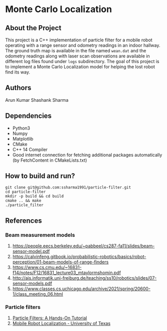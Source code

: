 # Monte Carlo Localization

## About the Project
This project is a C++ implementation of particle filter for a mobile robot operating with a range sensor and odometry readings in an indoor hallway. The ground truth map is available in the file named `wean.dat` and the odometry readings along with laser scan observations are available in different log files found under `logs` subdirectory. The goal of this project is to implement a Monte Carlo Localization model for helping the lost robot find its way.

## Authors
Arun Kumar
Shashank Sharma

## Dependencies
* Python3
* Numpy
* Matplotlib
* CMake
* C++ 14 Compiler
* Good internet connection for fetching additional packages automatically (by FetchContent in CMakeLists.txt)

## How to build and run?
```
git clone git@github.com:ssharma1991/particle-filter.git
cd particle-filter
mkdir -p build && cd build
cmake .. && make
./particle_filter
```

## References

### Beam measurement models

1. https://people.eecs.berkeley.edu/~pabbeel/cs287-fa11/slides/beam-sensor-model.pdf
2. https://calvinfeng.gitbook.io/probabilistic-robotics/basics/robot-perception/01-beam-models-of-range-finders
3. https://www.cs.cmu.edu/~16831-f14/notes/F12/16831_lecture03_mtaylormshomin.pdf
4. http://ais.informatik.uni-freiburg.de/teaching/ss10/robotics/slides/07-sensor-models.pdf
5. https://www.classes.cs.uchicago.edu/archive/2021/spring/20600-1/class_meeting_06.html

### Particle filters
1. [ Particle Filters: A Hands-On Tutorial ](https://www.mdpi.com/955336)
2. [ Mobile Robot Localization - University of Texas ](https://amrl.cs.utexas.edu/interactive-particle-filters/)
